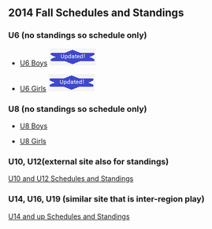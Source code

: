 <!--
### 2014 Fall Playoff Schedule

U-10 - 11/9 & 11/16
Top 8 teams, regardless of pool, will be seeded into playoffs based on their regular play points.

U-12 - 11/16
The top 4 teams will be seeded into playoffs based on their regular play points.

U-14 - 11/9 & 11/16
Teams will be seeded into playoffs based on their area play points.

### Detailed Playoff Information & Schedules

[U10 Playoffs](http://www.ayso55.org/docs/2013_U10_Playoffs_100913.pdf)

[U12 Playoffs](http://www.ayso55.org/docs/2013_U12_Playoffs_100913.pdf)

[U14 Playoffs](http://www.ayso55.org/docs/2013_U14_Playoffs_100913.pdf)

-->

## 2014 Fall Schedules and Standings

### U6 (no standings so schedule only)

* [U6 Boys](http://www.ayso55.org/docs/Fall2014/2014_U06B_Schedule_090114.pdf) ![updated](/docs/Fall2014/updated.png)

* [U6 Girls](http://www.ayso55.org/docs/Fall2014/2014_U06G_Schedule_090114.pdf) ![updated](/docs/Fall2014/updated.png)

### U8 (no standings so schedule only)

* [U8 Boys](/docs/Fall2014/2014_U08B_Schedule_090114.pdf)

* [U8 Girls](/docs/Fall2014/2014_U08G_Schedule_090114.pdf)

### U10, U12(external site also for standings)

[U10 and U12 Schedules and Standings](http://www.schedulesetc.com/active/index.asp?id=reg55nhb14F)


### U14, U16, U19 (similar site that is inter-region play)

[U14 and up Schedules and Standings](http://www.schedulesetc.com/active/index.asp?id=area11K14F)

